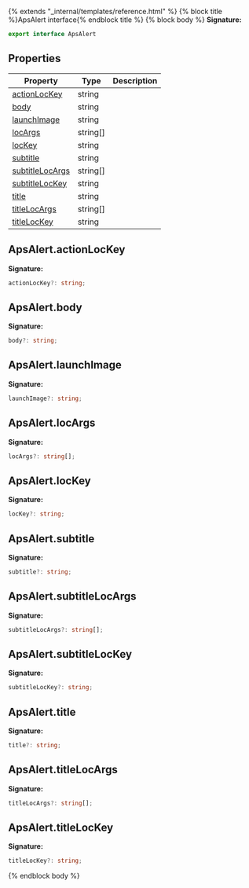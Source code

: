 {% extends "_internal/templates/reference.html" %}
{% block title %}ApsAlert interface{% endblock title %}
{% block body %}
<b>Signature:</b>

```typescript
export interface ApsAlert 
```

## Properties

|  Property | Type | Description |
|  --- | --- | --- |
|  [actionLocKey](./firebase-admin.messaging.apsalert.md#apsalertactionlockey) | string |  |
|  [body](./firebase-admin.messaging.apsalert.md#apsalertbody) | string |  |
|  [launchImage](./firebase-admin.messaging.apsalert.md#apsalertlaunchimage) | string |  |
|  [locArgs](./firebase-admin.messaging.apsalert.md#apsalertlocargs) | string\[\] |  |
|  [locKey](./firebase-admin.messaging.apsalert.md#apsalertlockey) | string |  |
|  [subtitle](./firebase-admin.messaging.apsalert.md#apsalertsubtitle) | string |  |
|  [subtitleLocArgs](./firebase-admin.messaging.apsalert.md#apsalertsubtitlelocargs) | string\[\] |  |
|  [subtitleLocKey](./firebase-admin.messaging.apsalert.md#apsalertsubtitlelockey) | string |  |
|  [title](./firebase-admin.messaging.apsalert.md#apsalerttitle) | string |  |
|  [titleLocArgs](./firebase-admin.messaging.apsalert.md#apsalerttitlelocargs) | string\[\] |  |
|  [titleLocKey](./firebase-admin.messaging.apsalert.md#apsalerttitlelockey) | string |  |

## ApsAlert.actionLocKey

<b>Signature:</b>

```typescript
actionLocKey?: string;
```

## ApsAlert.body

<b>Signature:</b>

```typescript
body?: string;
```

## ApsAlert.launchImage

<b>Signature:</b>

```typescript
launchImage?: string;
```

## ApsAlert.locArgs

<b>Signature:</b>

```typescript
locArgs?: string[];
```

## ApsAlert.locKey

<b>Signature:</b>

```typescript
locKey?: string;
```

## ApsAlert.subtitle

<b>Signature:</b>

```typescript
subtitle?: string;
```

## ApsAlert.subtitleLocArgs

<b>Signature:</b>

```typescript
subtitleLocArgs?: string[];
```

## ApsAlert.subtitleLocKey

<b>Signature:</b>

```typescript
subtitleLocKey?: string;
```

## ApsAlert.title

<b>Signature:</b>

```typescript
title?: string;
```

## ApsAlert.titleLocArgs

<b>Signature:</b>

```typescript
titleLocArgs?: string[];
```

## ApsAlert.titleLocKey

<b>Signature:</b>

```typescript
titleLocKey?: string;
```
{% endblock body %}

